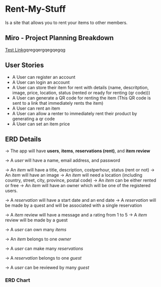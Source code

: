 # Rent-My-Stuff

Is a site that allows you to rent your items to other members.

## Miro - Project Planning Breakdown

[Test Link](https://miro.com/app/board/uXjVPekaWGA=/)gqregqergqegqegqg

## User Stories

- A User can register an account
- A User can login an account
- A User can store their item for rent with details (name, descritption, image, price, location, status (rented or ready for renting (qr code)))
- A User can generate a QR code for renting the item (This QR code is sent to a link that immediately rents the item)
- A User can rent an item
- A User can allow a renter to immediately rent their product by generating a qr code
- A User can set an item price

## ERD Details

-> The app will have **users**, **items**, **reservations (rent)**, and **item review**

-> A _user_ will have a name, email address, and password

-> An _item_ will have a title, description, costperhour, status (rent or not)
-> An _item_ will have an image
-> An _item_ will need a location (including country, street, city, province, postal code)
-> An _item_ can be either rented or free
-> An _item_ will have an owner which will be one of the registered users.

-> A _reservation_ will have a start date and an end date
-> A _reservation_ will be made by a quest and will be associated with a single reservation

-> A _item_ review will have a message and a rating from 1 to 5
-> A _item_ review will be made by a guest

-> A _user_ can own many _items_

-> An _item_ belongs to one _owner_

-> A _user_ can make many _reservations_

-> A _reservation_ belongs to one _guest_

-> A _user_ can be reviewed by many _guest_

### ERD Chart
